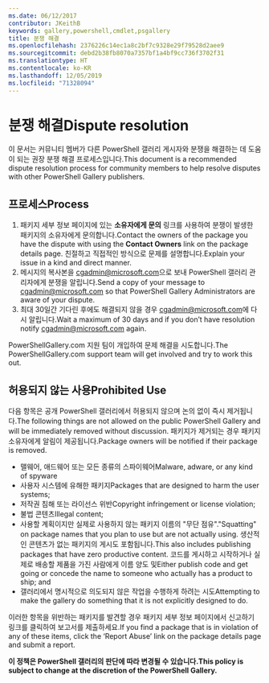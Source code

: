 ```yaml
---
ms.date: 06/12/2017
contributor: JKeithB
keywords: gallery,powershell,cmdlet,psgallery
title: 분쟁 해결
ms.openlocfilehash: 2376226c14ec1a8c2bf7c9328e29f79528d2aee9
ms.sourcegitcommit: debd2b38fb8070a7357bf1a4bf9cc736f3702f31
ms.translationtype: HT
ms.contentlocale: ko-KR
ms.lasthandoff: 12/05/2019
ms.locfileid: "71328094"
---
```

# <a name="dispute-resolution"></a><span data-ttu-id="632a2-103">분쟁 해결</span><span class="sxs-lookup"><span data-stu-id="632a2-103">Dispute resolution</span></span>

<span data-ttu-id="632a2-104">이 문서는 커뮤니티 멤버가 다른 PowerShell 갤러리 게시자와 분쟁을 해결하는 데 도움이 되는 권장 분쟁 해결 프로세스입니다.</span><span class="sxs-lookup"><span data-stu-id="632a2-104">This document is a recommended dispute resolution process for community members to help resolve disputes with other PowerShell Gallery publishers.</span></span>

## <a name="process"></a><span data-ttu-id="632a2-105">프로세스</span><span class="sxs-lookup"><span data-stu-id="632a2-105">Process</span></span>

1. <span data-ttu-id="632a2-106">패키지 세부 정보 페이지에 있는 **소유자에게 문의** 링크를 사용하여 분쟁이 발생한 패키지의 소유자에게 문의합니다.</span><span class="sxs-lookup"><span data-stu-id="632a2-106">Contact the owners of the package you have the dispute with using the **Contact Owners** link on the package details page.</span></span>
   <span data-ttu-id="632a2-107">친절하고 직접적인 방식으로 문제를 설명합니다.</span><span class="sxs-lookup"><span data-stu-id="632a2-107">Explain your issue in a kind and direct manner.</span></span>
2. <span data-ttu-id="632a2-108">메시지의 복사본을 [cgadmin@microsoft.com](mailto:cgadmin@microsoft.com)으로 보내 PowerShell 갤러리 관리자에게 분쟁을 알립니다.</span><span class="sxs-lookup"><span data-stu-id="632a2-108">Send a copy of your message to [cgadmin@microsoft.com](mailto:cgadmin@microsoft.com) so that PowerShell Gallery Administrators are aware of your dispute.</span></span>
3. <span data-ttu-id="632a2-109">최대 30일간 기다린 후에도 해결되지 않을 경우 [cgadmin@microsoft.com](mailto:cgadmin@microsoft.com)에 다시 알립니다.</span><span class="sxs-lookup"><span data-stu-id="632a2-109">Wait a maximum of 30 days and if you don’t have resolution notify [cgadmin@microsoft.com](mailto:cgadmin@microsoft.com) again.</span></span>

<span data-ttu-id="632a2-110">PowerShellGallery.com 지원 팀이 개입하여 문제 해결을 시도합니다.</span><span class="sxs-lookup"><span data-stu-id="632a2-110">The PowerShellGallery.com support team will get involved and try to work this out.</span></span>

## <a name="prohibited-use"></a><span data-ttu-id="632a2-111">허용되지 않는 사용</span><span class="sxs-lookup"><span data-stu-id="632a2-111">Prohibited Use</span></span>

<span data-ttu-id="632a2-112">다음 항목은 공개 PowerShell 갤러리에서 허용되지 않으며 논의 없이 즉시 제거됩니다.</span><span class="sxs-lookup"><span data-stu-id="632a2-112">The following things are not allowed on the public PowerShell Gallery and will be immediately removed without discussion.</span></span>  <span data-ttu-id="632a2-113">패키지가 제거되는 경우 패키지 소유자에게 알림이 제공됩니다.</span><span class="sxs-lookup"><span data-stu-id="632a2-113">Package owners will be notified if their package is removed.</span></span>

- <span data-ttu-id="632a2-114">맬웨어, 애드웨어 또는 모든 종류의 스파이웨어</span><span class="sxs-lookup"><span data-stu-id="632a2-114">Malware, adware, or any kind of spyware</span></span>
- <span data-ttu-id="632a2-115">사용자 시스템에 유해한 패키지</span><span class="sxs-lookup"><span data-stu-id="632a2-115">Packages that are designed to harm the user systems;</span></span>
- <span data-ttu-id="632a2-116">저작권 침해 또는 라이선스 위반</span><span class="sxs-lookup"><span data-stu-id="632a2-116">Copyright infringement or license violation;</span></span>
- <span data-ttu-id="632a2-117">불법 콘텐츠</span><span class="sxs-lookup"><span data-stu-id="632a2-117">Illegal content;</span></span>
- <span data-ttu-id="632a2-118">사용할 계획이지만 실제로 사용하지 않는 패키지 이름의 "무단 점유".</span><span class="sxs-lookup"><span data-stu-id="632a2-118">"Squatting" on package names that you plan to use but are not actually using.</span></span> <span data-ttu-id="632a2-119">생산적인 콘텐츠가 없는 패키지의 게시도 포함됩니다.</span><span class="sxs-lookup"><span data-stu-id="632a2-119">This also includes publishing packages that have zero productive content.</span></span>
  <span data-ttu-id="632a2-120">코드를 게시하고 시작하거나 실제로 배송할 제품을 가진 사람에게 이름 양도 및</span><span class="sxs-lookup"><span data-stu-id="632a2-120">Either publish code and get going or concede the name to someone who actually has a product to ship; and</span></span>
- <span data-ttu-id="632a2-121">갤러리에서 명시적으로 의도되지 않은 작업을 수행하게 하려는 시도</span><span class="sxs-lookup"><span data-stu-id="632a2-121">Attempting to make the gallery do something that it is not explicitly designed to do.</span></span>

<span data-ttu-id="632a2-122">이러한 항목을 위반하는 패키지를 발견할 경우 패키지 세부 정보 페이지에서 신고하기 링크를 클릭하여 보고서를 제출하세요.</span><span class="sxs-lookup"><span data-stu-id="632a2-122">If you find a package that is in violation of any of these items, click the ‘Report Abuse’ link on the package details page and submit a report.</span></span>

<span data-ttu-id="632a2-123">**이 정책은 PowerShell 갤러리의 판단에 따라 변경될 수 있습니다.**</span><span class="sxs-lookup"><span data-stu-id="632a2-123">**This policy is subject to change at the discretion of the PowerShell Gallery.**</span></span>
